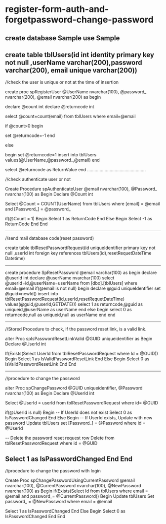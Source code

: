 # register-form-auth-and-forgetpassword-change-password
create database Sample
use Sample
------------------------------------
create table tblUsers(id int identity primary key not null 
,userName varchar(200),password varchar(200),
email unique varchar(200))
------------------------------------
//check the user  is unique or not at the time of insertion


create proc spRegisterUser
@UserName nvarchar(100),
@password_ nvarchar(200),
@email nvarchar(200)
as
begin

declare @count int
declare @returncode int

select @count=count(email) from tblUsers
 where email=@email

 if @count>0
 begin

 set @returncode=-1
 end

 else

 begin
 set @returncode=1
 insert into tblUsers values(@UserName,@password_,@email)
 end

 select @returncode as ReturnValue
 end
 ...............................................

//check authenticate user or not

 Create Procedure spAuthenticateUser
@email nvarchar(100),
@Password_ nvarchar(100)
as
Begin
 Declare @Count int
 
 Select @Count = COUNT(UserName) from tblUsers
 where [email] = @email and [Password_] = @password_
 
 if(@Count = 1)
 Begin
  Select 1 as ReturnCode
 End
 Else
 Begin
  Select -1 as ReturnCode
 End
End

---------------------------------------------------

//send mail database code(reset password)

create table tblResetPasswordRequest(id uniqueIdentifier  primary key not null ,userId int foreign key references tblUsers(id),resetRequetDateTime Datetime)

----------------------------------------------

create procedure SpResetPassword 
@email varchar(100)
as
begin
declare @userId int
declare @userName nvarchar(100)
select @userId=id,@userName=userName from [dbo].[tblUsers] where email=@email
if(@email is not null)
begin
declare @guid uniqueIdentifier 
set @guid=newId()
insert into tblResetPasswordRequest(id,userId,resetRequetDateTime) values(@guid,@userId,GETDATE())
 select 1 as returncode,@guid as uniqueid,@userName as userName
end
else
begin
select 0 as returncode,null as uniqueid,null as userName
end
end

----------------------------------
//Stored Procedure to check, if the password reset link, is a valid link.


alter Proc spIsPasswordResetLinkValid 
@GUID uniqueidentifier
as
Begin
 Declare @UserId int
 
 If(Exists(Select UserId from tblResetPasswordRequest where Id = @GUID))
 Begin
  Select 1 as IsValidPasswordResetLink
 End
 Else
 Begin
  Select 0 as IsValidPasswordResetLink
 End
End

---------------------------------
//procedure to change the password 

alter Proc spChangePassword
@GUID uniqueidentifier,
@Password nvarchar(100)
as
Begin
 Declare @UserId int
 
 Select @UserId = userId 
 from tblResetPasswordRequest
 where id= @GUID
 
 if(@UserId is null)
 Begin
  -- If UserId does not exist
  Select 0 as IsPasswordChanged
 End
 Else
 Begin
  -- If UserId exists, Update with new password
  Update tblUsers set
  [Password_] = @Password
  where id = @UserId
  
  -- Delete the password reset request row 
  Delete from tblResetPasswordRequest
  where id = @GUID
  
  Select 1 as IsPasswordChanged
 End
End
-----------

//procedure to change the password with login

Create Proc spChangePasswordUsingCurrentPassword
@email nvarchar(100),
@CurrentPassword nvarchar(100),
@NewPassword nvarchar(100)
as
Begin
 if(Exists(Select Id from tblUsers 
     where email  = @email 
     and password_= @CurrentPassword))
 Begin
  Update tblUsers
  Set password_ = @NewPassword
  where email = @email
  
  Select 1 as IsPasswordChanged
 End
 Else
 Begin
  Select 0 as IsPasswordChanged
 End
End

